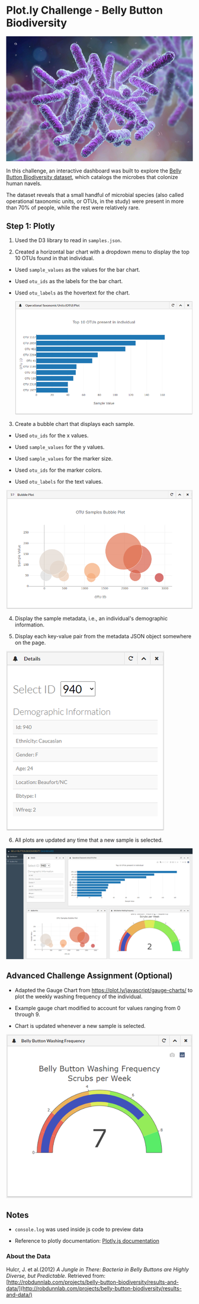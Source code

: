 # Plot.ly Challenge - Belly Button Biodiversity

![Bacteria by filterforge.com](images/bacteria.jpg)

In this challenge, an interactive dashboard was built to explore the [Belly Button Biodiversity dataset](http://robdunnlab.com/projects/belly-button-biodiversity/), which catalogs the microbes that colonize human navels.

The dataset reveals that a small handful of microbial species (also called operational taxonomic units, or OTUs, in the study) were present in more than 70% of people, while the rest were relatively rare.

## Step 1: Plotly

1. Used the D3 library to read in `samples.json`.

2. Created a horizontal bar chart with a dropdown menu to display the top 10 OTUs found in that individual.

* Used `sample_values` as the values for the bar chart.

* Used `otu_ids` as the labels for the bar chart.

* Used `otu_labels` as the hovertext for the chart.

  ![bar Chart](images/hw01.png)

3. Create a bubble chart that displays each sample.

* Used `otu_ids` for the x values.

* Used `sample_values` for the y values.

* Used `sample_values` for the marker size.

* Used `otu_ids` for the marker colors.

* Used `otu_labels` for the text values.

![Bubble Chart](images/bubble_chart.png)

4. Display the sample metadata, i.e., an individual's demographic information.

5. Display each key-value pair from the metadata JSON object somewhere on the page.

![hw](images/hw03.png)

6. All plots are updated any time that a new sample is selected.

![hw](images/hw02.png)

## Advanced Challenge Assignment (Optional)

* Adapted the Gauge Chart from <https://plot.ly/javascript/gauge-charts/> to plot the weekly washing frequency of the individual.

* Example gauge chart modified to account for values ranging from 0 through 9.

* Chart is updated whenever a new sample is selected.

![Weekly Washing Frequency Gauge](images/gauge.png)

## Notes

* `console.log` was used inside js code to preview data

* Reference to plotly documentation: [Plotly.js documentation](https://plot.ly/javascript/)

### About the Data

Hulcr, J. et al.(2012) _A Jungle in There: Bacteria in Belly Buttons are Highly Diverse, but Predictable_. Retrieved from: [http://robdunnlab.com/projects/belly-button-biodiversity/results-and-data/](http://robdunnlab.com/projects/belly-button-biodiversity/results-and-data/)

